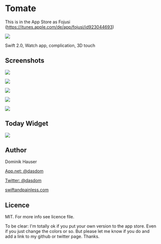 # Tomate
This is in the App Store as Fojusi (https://itunes.apple.com/de/app/fojusi/id923044693)

![](https://raw.githubusercontent.com/dasdom/Tomate/master/what.gif)

Swift 2.0, Watch app, complication, 3D touch

## Screenshots

![](https://raw.githubusercontent.com/dasdom/Tomate/master/screenshots/Simulator%20Screen%20Shot%2025.10.2015%2C%2014.32.19.png)

![](https://raw.githubusercontent.com/dasdom/Tomate/master/screenshots/Simulator%20Screen%20Shot%2025.10.2015%2C%2014.32.22.png)

![](https://raw.githubusercontent.com/dasdom/Tomate/master/screenshots/Simulator%20Screen%20Shot%2025.10.2015%2C%2014.32.16.png)

![](https://raw.githubusercontent.com/dasdom/Tomate/master/screenshots/Simulator%20Screen%20Shot%2025.10.2015%2C%2014.31.47.png)

![](https://raw.githubusercontent.com/dasdom/Tomate/master/screenshots/Simulator%20Screen%20Shot%2025.10.2015%2C%2014.31.56.png)

## Today Widget

![](https://raw.githubusercontent.com/dasdom/Tomate/master/todaywidget.png)

## Author

Dominik Hauser

[App.net: @dasdom](https://alpha.app.net/dasdom)

[Twitter: @dasdom](https://twitter.com/dasdom)

[swiftandpainless.com](http://swiftandpainless.com)

## Licence

MIT. For more info see licence file.

To be clear: I'm totally ok if you put your own version to the app store. Even if you just change the colors or so. But please let me know if you do and add a link to my github or twitter page. Thanks.

